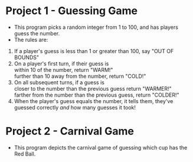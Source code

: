 # Project 1 - Guessing Game
* This program picks a random integer from 1 to 100, and has players guess the number. 
* The rules are:
1. If a player's guess is less than 1 or greater than 100, say "OUT OF BOUNDS"
2. On a player's first turn, if their guess is
   <br> within 10 of the number, return "WARM!"
   <br> further than 10 away from the number, return "COLD!"
3. On all subsequent turns, if a guess is 
   <br> closer to the number than the previous guess return "WARMER!"
   <br> farther from the number than the previous guess, return "COLDER!"
4. When the player's guess equals the number, it tells them, they've guessed correctly *and* how many guesses it took!

# Project 2 - Carnival Game
* This program depicts the carnival game of guessing which cup has the Red Ball.
